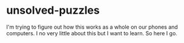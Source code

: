 # unsolved-puzzles
I'm trying to figure out how this works as a whole on our phones and computers. I no very little about this but I want to learn. So here I go.
